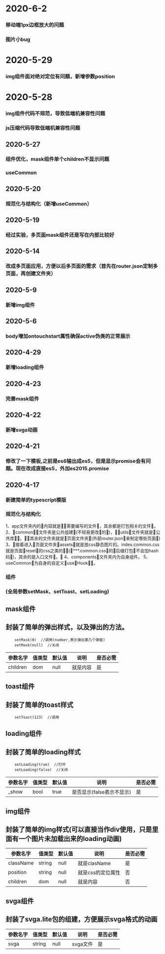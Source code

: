 # 2020-6-2
### 移动端1px边框放大的问题
### 图片小bug

# 2020-5-29
### img组件面对绝对定位有问题，新增参数position

# 2020-5-28
### img组件代码不规范，导致低端机兼容性问题
### js压缩代码导致低端机兼容性问题

## 2020-5-27
### 组件优化，mask组件单个children不显示问题
### useCommon

## 2020-5-20
### 规范化与结构化（新增useCommon）

## 2020-5-19
### 经过实验，多页面mask组件还是写在内部比较好

## 2020-5-14
### 改成多页面应用，方便以后多页面的需求（首先在router.json定制多页面，再创建文件夹）

## 2020-5-9
### 新增img组件

## 2020-5-6
### body增加ontouchstart属性确保active伪类的正常展示

## 2020-4-29
### 新增loading组件

## 2020-4-23
### 完善mask组件

## 2020-4-22
### 新增svga动画

## 2020-4-21
### 修改了一下模板,之前是es6输出成es5，但是显示promise会有问题。现在改成直接es5，外加es2015.promise

## 2020-4-17
### 新建简单的typescript模版


### 规范化与结构化
1、app文件夹内的内容就是需要编写的文件，其余都是打包相关的文件。
2、common文件夹是公共组建(不轻易更改的)，utils文件夹就是公共库。其余的文件夹就是页面文件夹(外部router.json来制定哪些页面)
3、接着进入页面文件夹assets就是放css静态图片的。index.common.css就是页面reset的css之类的(***.common.css的后缀打包不会加hash码)，其余的是入口文件。
4、components文件夹内为自身组件。
5、useCommon为自身的自定义useHook。

### 组件
### (全局参数setMask、setToast、setLoading)

## mask组件
封装了简单的弹出样式，以及弹出的方法。
----
```
    setMask(0)  //调用(number,表示弹出第几个弹窗)
    setMask(null)  //关闭
```
| 参数名字 | 值类型 | 默认值  | 说明 |  是否必需 |
|---------|---------|--------- |---------|---------|
| children | dom | null | 就是内容 | 是 |

## toast组件
封装了简单的toast样式
----
```
    setToast(123)  //调用
```

## loading组件
封装了简单的loading样式
----
```
    setLoading(true)  //打开
    setLoading(false)  //关闭
```
| 参数名字 | 值类型 | 默认值  | 说明 |  是否必需 |
|---------|---------|--------- |---------|---------|
| _show | bool | true | 是否显示(false表示不显示) | 是 |

## img组件
封装了简单的img样式(可以直接当作div使用，只是里面有一个图片未加载出来的loading动画)
----
| 参数名字 | 值类型 | 默认值  | 说明 |  是否必需 |
|---------|---------|--------- |---------|---------|
| className | string | null | 就是clasName | 是 |
| position | string | null | 就是css的定位属性 | 否 |
| children | dom | null | 就是内容 | 否 |


## svga组件
封装了svga.lite包的组建，方便展示svga格式的动画
----
| 参数名字 | 值类型 | 默认值  | 说明 |  是否必需 |
|---------|---------|--------- |---------|---------|
| svga | string | null | svga文件 | 是 |